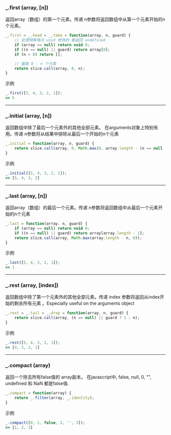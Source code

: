 ### _.first (array, [n]) 

返回array（数组）的第一个元素。传递 n参数将返回数组中从第一个元素开始的n个元素。

````js
_.first = _.head = _.take = function(array, n, guard) {
	// 处理特殊情况 void 修饰的 都返回 undefined
	if (array == null) return void 0;
	if ((n == null) || guard) return array[0];
	if (n < 0) return [];

	// 截取 0 - n 个元素
	return slice.call(array, 0, n);
}
````

示例

````js
_.first([5, 4, 3, 2, 1]);
=> 5
````

--- 
### _.initial (array, [n])

返回数组中除了最后一个元素外的其他全部元素。 在arguments对象上特别有用。传递 n参数将从结果中排除从最后一个开始的n个元素

````js
_.initial = function(array, n, guard) {
	return slice.call(array, 0, Math.max(0, array.length - (n == null || guard ? 1 : n)));
}
````

示例

````js
_.initial([5, 4, 3, 2, 1]);
=> [5, 4, 3, 2]
````

--- 
### _.last (array, [n]) 

返回array（数组）的最后一个元素。传递 n参数将返回数组中从最后一个元素开始的n个元素

````js
_.last = function(array, n, guard) {
	if (array == null) return void 0;
	if ((n == null) || guard) return array[array.length - 1];
	return slice.call(array, Math.max(array.length - n, 0));
}
````

示例

````js
_.last([5, 4, 3, 2, 1]);
=> 1
````

--- 
### _.rest (array, [index])  

返回数组中除了第一个元素外的其他全部元素。传递 index 参数将返回从index开始的剩余所有元素 。Especially useful on the arguments object

````js
_.rest = _.tail = _.drop = function(array, n, guard) {
	return slice.call(array, (n == null) || guard ? 1 : n);
}
````

示例

````js
_.rest([5, 4, 3, 2, 1]);
=> [4, 3, 2, 1]
````

--- 
### _.compact (array)  

返回一个除去所有false值的 array副本。 在javascript中, false, null, 0, "", undefined 和 NaN 都是false值.

````js
_.compact = function(array) {
	return _.filter(array, _.identity);
}
````

示例

````js
_.compact([0, 1, false, 2, '', 3]);
=> [1, 2, 3]
````